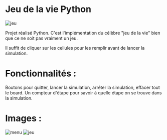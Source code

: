 # Jeu de la vie Python
![jeu](https://github.com/Douroucouliii/JeuDeLaVie/assets/129008147/bd2ab64a-2604-4111-b5a3-4076de29fc69)

Projet réalisé Python.
C'est l'implémentation du célèbre "jeu de la vie" bien que ce ne soit pas vraiment un jeu.

Il suffit de cliquer sur les cellules pour les remplir avant de lancer la simulation.

# Fonctionnalités :

Boutons pour quitter, lancer la simulation, arrêter la simulation, effacer tout le board.
Un compteur d'étape pour savoir à quelle étape on se trouve dans la simulation.

# Images :

![menu](https://github.com/Douroucouliii/JeuDeLaVie/assets/129008147/3bba3b45-b9d6-46a0-ba86-455d8180c5e9)
![jeu](https://github.com/Douroucouliii/JeuDeLaVie/assets/129008147/bd2ab64a-2604-4111-b5a3-4076de29fc69)
